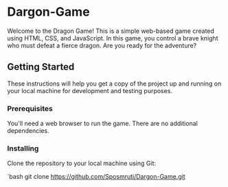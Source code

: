 # Dargon-Game
Welcome to the Dragon Game! This is a simple web-based game created using HTML, CSS, and JavaScript. In this game, you control a brave knight who must defeat a fierce dragon. Are you ready for the adventure?

## Getting Started

These instructions will help you get a copy of the project up and running on your local machine for development and testing purposes.

### Prerequisites

You'll need a web browser to run the game. There are no additional dependencies.
### Installing
 Clone the repository to your local machine using Git:

   `bash
   git clone https://github.com/Sposmruti/Dargon-Game.git
